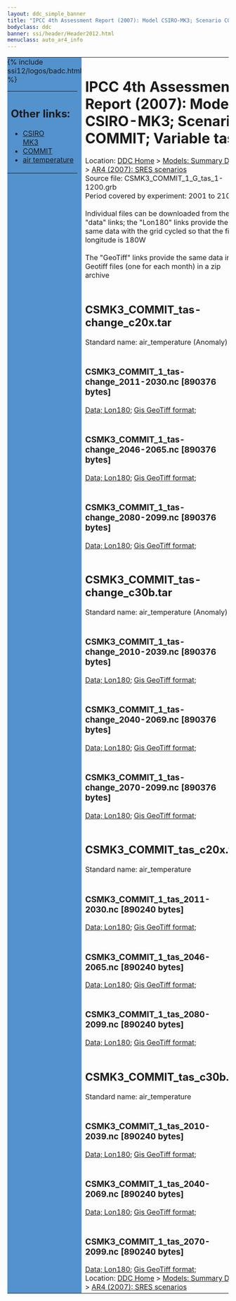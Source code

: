 ```yaml
---
layout: ddc_simple_banner
title: "IPCC 4th Assessment Report (2007): Model CSIRO-MK3; Scenario COMMIT; Variable tas"
bodyclass: ddc
banner: ssi/header/Header2012.html
menuclass: auto_ar4_info
---
```



<table width="100%" border="0" cellspacing="0" cellpadding="0" style="border-collapse: collapse;">
<tr style="margin:0;padding:0;border:0;">
<td style="margin:0;padding:0;border:0;height:1pt;width:150pt;background:#5492CD;" valign="top" >

<div id="lh-col2" class="auto_ar4_info">
<table class="menumain" bgcolor="#5492CD" cellspacing="0" width="100%" border="0">
<tr><td>
<h2> Other links:</h2>
<ul>
<li><a href="/auto/ar4/model-CSIRO-MK3.html">CSIRO<br/>MK3</a></li>
<li><a href="/auto/ar4/scenario-COMMIT.html">COMMIT</a></li>
<li><a href="/auto/ar4/var-air_temperature.html">air temperature</a></li>
</ul>
</td></tr>
{% include ssi12/logos/badc.html %}
</table>
</div>
</td>
<td><h1>IPCC 4th Assessment Report (2007): Model CSIRO-MK3; Scenario COMMIT; Variable tas</h1>

<!-- Breadcrumb1 -->
<div id="breadcrumb1" align="left">
Location: <a href="/index.html">DDC Home</a> > <a href="/sim/gcm_clim/">Models: Summary Data</a>
> <a href="/sim/gcm_clim/SRES_AR4/index.html">AR4 (2007): SRES scenarios</a>
</div>
<!-- End of Breadcrumb1 -->Source file: CSMK3_COMMIT_1_G_tas_1-1200.grb
<br/>
Period covered by experiment: 2001 to 2100<br/>
<br/>Individual files can be downloaded from the "data" links; the "Lon180" links provide the same data
         with the grid cycled so that the first longitude is 180W<br/>
<br/>The "GeoTiff" links provide the same data in 12 Geotiff files (one for each month)
          in a zip archive<br/>
<br/><h2>CSMK3_COMMIT_tas-change_c20x.tar</h2>
Standard name: air_temperature (Anomaly)<br>
<br/><h3>CSMK3_COMMIT_1_tas-change_2011-2030.nc [890376 bytes]</h3>
<a href="http://apps.ipcc-data.org/cgi-bin/downl/ar4_nc/tas/CSMK3_COMMIT_1_tas-change_2011-2030.nc">Data; </a><a href="http://apps.ipcc-data.org/cgi-bin/downl/ar4_nc/tas/CSMK3_COMMIT_1_tas-change_2011-2030.cyto180.nc"> Lon180</a>; <a href="/cgi-bin/downl/ar4_tif/tas/CSMK3_COMMIT_1_tas-change_2011-2030.zip">Gis GeoTiff format; </a><br/>
<br/><h3>CSMK3_COMMIT_1_tas-change_2046-2065.nc [890376 bytes]</h3>
<a href="http://apps.ipcc-data.org/cgi-bin/downl/ar4_nc/tas/CSMK3_COMMIT_1_tas-change_2046-2065.nc">Data; </a><a href="http://apps.ipcc-data.org/cgi-bin/downl/ar4_nc/tas/CSMK3_COMMIT_1_tas-change_2046-2065.cyto180.nc"> Lon180</a>; <a href="/cgi-bin/downl/ar4_tif/tas/CSMK3_COMMIT_1_tas-change_2046-2065.zip">Gis GeoTiff format; </a><br/>
<br/><h3>CSMK3_COMMIT_1_tas-change_2080-2099.nc [890376 bytes]</h3>
<a href="http://apps.ipcc-data.org/cgi-bin/downl/ar4_nc/tas/CSMK3_COMMIT_1_tas-change_2080-2099.nc">Data; </a><a href="http://apps.ipcc-data.org/cgi-bin/downl/ar4_nc/tas/CSMK3_COMMIT_1_tas-change_2080-2099.cyto180.nc"> Lon180</a>; <a href="/cgi-bin/downl/ar4_tif/tas/CSMK3_COMMIT_1_tas-change_2080-2099.zip">Gis GeoTiff format; </a><br/>
<br/><h2>CSMK3_COMMIT_tas-change_c30b.tar</h2>
Standard name: air_temperature (Anomaly)<br>
<br/><h3>CSMK3_COMMIT_1_tas-change_2010-2039.nc [890376 bytes]</h3>
<a href="http://apps.ipcc-data.org/cgi-bin/downl/ar4_nc/tas/CSMK3_COMMIT_1_tas-change_2010-2039.nc">Data; </a><a href="http://apps.ipcc-data.org/cgi-bin/downl/ar4_nc/tas/CSMK3_COMMIT_1_tas-change_2010-2039.cyto180.nc"> Lon180</a>; <a href="/cgi-bin/downl/ar4_tif/tas/CSMK3_COMMIT_1_tas-change_2010-2039.zip">Gis GeoTiff format; </a><br/>
<br/><h3>CSMK3_COMMIT_1_tas-change_2040-2069.nc [890376 bytes]</h3>
<a href="http://apps.ipcc-data.org/cgi-bin/downl/ar4_nc/tas/CSMK3_COMMIT_1_tas-change_2040-2069.nc">Data; </a><a href="http://apps.ipcc-data.org/cgi-bin/downl/ar4_nc/tas/CSMK3_COMMIT_1_tas-change_2040-2069.cyto180.nc"> Lon180</a>; <a href="/cgi-bin/downl/ar4_tif/tas/CSMK3_COMMIT_1_tas-change_2040-2069.zip">Gis GeoTiff format; </a><br/>
<br/><h3>CSMK3_COMMIT_1_tas-change_2070-2099.nc [890376 bytes]</h3>
<a href="http://apps.ipcc-data.org/cgi-bin/downl/ar4_nc/tas/CSMK3_COMMIT_1_tas-change_2070-2099.nc">Data; </a><a href="http://apps.ipcc-data.org/cgi-bin/downl/ar4_nc/tas/CSMK3_COMMIT_1_tas-change_2070-2099.cyto180.nc"> Lon180</a>; <a href="/cgi-bin/downl/ar4_tif/tas/CSMK3_COMMIT_1_tas-change_2070-2099.zip">Gis GeoTiff format; </a><br/>
<br/><h2>CSMK3_COMMIT_tas_c20x.tar</h2>
Standard name: air_temperature<br>
<br/><h3>CSMK3_COMMIT_1_tas_2011-2030.nc [890240 bytes]</h3>
<a href="http://apps.ipcc-data.org/cgi-bin/downl/ar4_nc/tas/CSMK3_COMMIT_1_tas_2011-2030.nc">Data; </a><a href="http://apps.ipcc-data.org/cgi-bin/downl/ar4_nc/tas/CSMK3_COMMIT_1_tas_2011-2030.cyto180.nc"> Lon180</a>; <a href="/cgi-bin/downl/ar4_tif/tas/CSMK3_COMMIT_1_tas_2011-2030.zip">Gis GeoTiff format; </a><br/>
<br/><h3>CSMK3_COMMIT_1_tas_2046-2065.nc [890240 bytes]</h3>
<a href="http://apps.ipcc-data.org/cgi-bin/downl/ar4_nc/tas/CSMK3_COMMIT_1_tas_2046-2065.nc">Data; </a><a href="http://apps.ipcc-data.org/cgi-bin/downl/ar4_nc/tas/CSMK3_COMMIT_1_tas_2046-2065.cyto180.nc"> Lon180</a>; <a href="/cgi-bin/downl/ar4_tif/tas/CSMK3_COMMIT_1_tas_2046-2065.zip">Gis GeoTiff format; </a><br/>
<br/><h3>CSMK3_COMMIT_1_tas_2080-2099.nc [890240 bytes]</h3>
<a href="http://apps.ipcc-data.org/cgi-bin/downl/ar4_nc/tas/CSMK3_COMMIT_1_tas_2080-2099.nc">Data; </a><a href="http://apps.ipcc-data.org/cgi-bin/downl/ar4_nc/tas/CSMK3_COMMIT_1_tas_2080-2099.cyto180.nc"> Lon180</a>; <a href="/cgi-bin/downl/ar4_tif/tas/CSMK3_COMMIT_1_tas_2080-2099.zip">Gis GeoTiff format; </a><br/>
<br/><h2>CSMK3_COMMIT_tas_c30b.tar</h2>
Standard name: air_temperature<br>
<br/><h3>CSMK3_COMMIT_1_tas_2010-2039.nc [890240 bytes]</h3>
<a href="http://apps.ipcc-data.org/cgi-bin/downl/ar4_nc/tas/CSMK3_COMMIT_1_tas_2010-2039.nc">Data; </a><a href="http://apps.ipcc-data.org/cgi-bin/downl/ar4_nc/tas/CSMK3_COMMIT_1_tas_2010-2039.cyto180.nc"> Lon180</a>; <a href="/cgi-bin/downl/ar4_tif/tas/CSMK3_COMMIT_1_tas_2010-2039.zip">Gis GeoTiff format; </a><br/>
<br/><h3>CSMK3_COMMIT_1_tas_2040-2069.nc [890240 bytes]</h3>
<a href="http://apps.ipcc-data.org/cgi-bin/downl/ar4_nc/tas/CSMK3_COMMIT_1_tas_2040-2069.nc">Data; </a><a href="http://apps.ipcc-data.org/cgi-bin/downl/ar4_nc/tas/CSMK3_COMMIT_1_tas_2040-2069.cyto180.nc"> Lon180</a>; <a href="/cgi-bin/downl/ar4_tif/tas/CSMK3_COMMIT_1_tas_2040-2069.zip">Gis GeoTiff format; </a><br/>
<br/><h3>CSMK3_COMMIT_1_tas_2070-2099.nc [890240 bytes]</h3>
<a href="http://apps.ipcc-data.org/cgi-bin/downl/ar4_nc/tas/CSMK3_COMMIT_1_tas_2070-2099.nc">Data; </a><a href="http://apps.ipcc-data.org/cgi-bin/downl/ar4_nc/tas/CSMK3_COMMIT_1_tas_2070-2099.cyto180.nc"> Lon180</a>; <a href="/cgi-bin/downl/ar4_tif/tas/CSMK3_COMMIT_1_tas_2070-2099.zip">Gis GeoTiff format; </a><br/>
<!-- Breadcrumb2 -->
<div id="breadcrumb2" align="left">
Location: <a href="/index.html">DDC Home</a> > <a href="/sim/gcm_clim/">Models: Summary Data</a>
> <a href="/sim/gcm_clim/SRES_AR4/index.html">AR4 (2007): SRES scenarios</a>
</div>
<!-- End of Breadcrumb2 --></td></tr></table>
